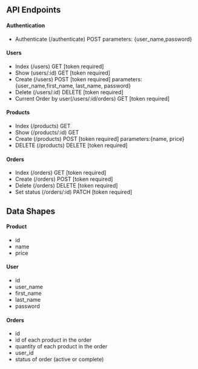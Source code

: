 ## API Endpoints

#### Authentication
- Authenticate (/authenticate) POST
 parameters: {user_name,password}

#### Users
- Index (/users) GET [token required]
- Show (users/:id) GET [token required]
- Create (/users) POST [token required]
 parameters: {user_name,first_name, last_name, password}
- Delete (/users/:id) DELETE [token required]
- Current Order by user(/users/:id/orders) GET [token required]

#### Products
- Index (/products) GET 
- Show (/products/:id) GET 
- Create (/products) POST [token required]
 parameters:{name, price} 
- DELETE (/products) DELETE [token required]

#### Orders
- Index (/orders) GET [token required] 
- Create (/orders) POST [token required]
- Delete (/orders) DELETE [token required]
- Set status (/orders/:id) PATCH [token required]
## Data Shapes
#### Product
-  id
- name
- price
#### User
- id
- user_name
- first_name
- last_name
- password

#### Orders
- id
- id of each product in the order
- quantity of each product in the order
- user_id
- status of order (active or complete)

